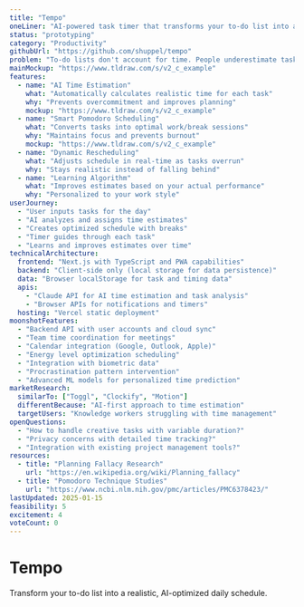 ```yaml
---
title: "Tempo"
oneLiner: "AI-powered task timer that transforms your to-do list into a perfectly scheduled day"
status: "prototyping"
category: "Productivity"
githubUrl: "https://github.com/shuppel/tempo"
problem: "To-do lists don't account for time. People underestimate task duration and overcommit, leading to stress and incomplete work. Traditional time-blocking is too rigid."
mainMockup: "https://www.tldraw.com/s/v2_c_example"
features:
  - name: "AI Time Estimation"
    what: "Automatically calculates realistic time for each task"
    why: "Prevents overcommitment and improves planning"
    mockup: "https://www.tldraw.com/s/v2_c_example"
  - name: "Smart Pomodoro Scheduling"
    what: "Converts tasks into optimal work/break sessions"
    why: "Maintains focus and prevents burnout"
    mockup: "https://www.tldraw.com/s/v2_c_example"
  - name: "Dynamic Rescheduling"
    what: "Adjusts schedule in real-time as tasks overrun"
    why: "Stays realistic instead of falling behind"
  - name: "Learning Algorithm"
    what: "Improves estimates based on your actual performance"
    why: "Personalized to your work style"
userJourney:
  - "User inputs tasks for the day"
  - "AI analyzes and assigns time estimates"
  - "Creates optimized schedule with breaks"
  - "Timer guides through each task"
  - "Learns and improves estimates over time"
technicalArchitecture:
  frontend: "Next.js with TypeScript and PWA capabilities"
  backend: "Client-side only (local storage for data persistence)"
  data: "Browser localStorage for task and timing data"
  apis:
    - "Claude API for AI time estimation and task analysis"
    - "Browser APIs for notifications and timers"
  hosting: "Vercel static deployment"
moonshotFeatures:
  - "Backend API with user accounts and cloud sync"
  - "Team time coordination for meetings"
  - "Calendar integration (Google, Outlook, Apple)"
  - "Energy level optimization scheduling"
  - "Integration with biometric data"
  - "Procrastination pattern intervention"
  - "Advanced ML models for personalized time prediction"
marketResearch:
  similarTo: ["Toggl", "Clockify", "Motion"]
  differentBecause: "AI-first approach to time estimation"
  targetUsers: "Knowledge workers struggling with time management"
openQuestions:
  - "How to handle creative tasks with variable duration?"
  - "Privacy concerns with detailed time tracking?"
  - "Integration with existing project management tools?"
resources:
  - title: "Planning Fallacy Research"
    url: "https://en.wikipedia.org/wiki/Planning_fallacy"
  - title: "Pomodoro Technique Studies"
    url: "https://www.ncbi.nlm.nih.gov/pmc/articles/PMC6378423/"
lastUpdated: 2025-01-15
feasibility: 5
excitement: 4
voteCount: 0
---
```


# Tempo

Transform your to-do list into a realistic, AI-optimized daily schedule.